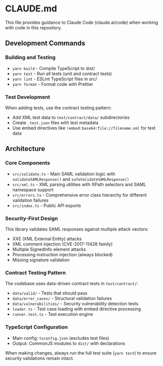 # CLAUDE.md

This file provides guidance to Claude Code (claude.ai/code) when working with code in this repository.

## Development Commands

### Building and Testing

- `yarn build` - Compile TypeScript to dist/
- `yarn test` - Run all tests (unit and contract tests)
- `yarn lint` - ESLint TypeScript files in src/
- `yarn format` - Format code with Prettier

### Test Development

When adding tests, use the contract testing pattern:

- Add XML test data to `test/contract/data/` subdirectories
- Create `.test.json` files with test metadata
- Use embed directives like `!embed:base64:file://filename.xml` for test data

## Architecture

### Core Components

- `src/validate.ts` - Main SAML validation logic with `validateSAMLResponse()` and `safeValidateSAMLResponse()`
- `src/xml.ts` - XML parsing utilities with XPath selectors and SAML namespace support
- `src/errors.ts` - Comprehensive error class hierarchy for different validation failures
- `src/index.ts` - Public API exports

### Security-First Design

This library validates SAML responses against multiple attack vectors:

- XXE (XML External Entity) attacks
- XML comment injection (CVE-2017-11428 family)
- Multiple SignedInfo element attacks
- Processing instruction injection (always blocked)
- Missing signature validation

### Contract Testing Pattern

The codebase uses data-driven contract tests in `test/contract/`:

- `data/valid/` - Tests that should pass
- `data/error_cases/` - Structural validation failures
- `data/vulnerabilities/` - Security vulnerability detection tests
- `loader.ts` - Test case loading with embed directive processing
- `runner.test.ts` - Test execution engine

### TypeScript Configuration

- Main config: `tsconfig.json` (excludes test files)
- Output: CommonJS modules to `dist/` with declarations

When making changes, always run the full test suite (`yarn test`) to ensure security validations remain intact.
